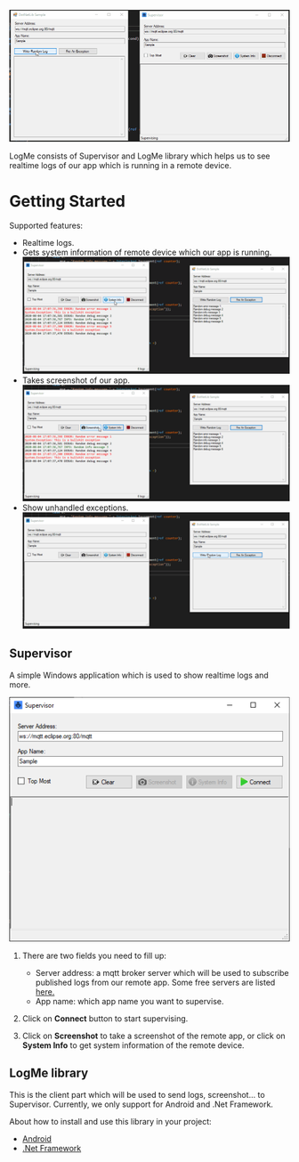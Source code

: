 ![Preview](https://github.com/sontx/logme/raw/master/images/send-logs.gif)

LogMe consists of Supervisor and LogMe library which helps us to see realtime logs of our app which is running in a remote device.

Getting Started
====

Supported features:

- Realtime logs.
- Gets system information of remote device which our app is running.
![](https://github.com/sontx/logme/raw/master/images/system-info.gif)
- Takes screenshot of our app.
![](https://github.com/sontx/logme/raw/master/images/screenshot.gif)
- Show unhandled exceptions.
![](https://github.com/sontx/logme/raw/master/images/unhandled-exceptions.gif)


Supervisor
---

A simple Windows application which is used to show realtime logs and more.

![Supervisor](https://github.com/sontx/logme/raw/master/images/supervisor.PNG)

1. There are two fields you need to fill up:
    - Server address: a mqtt broker server which will be used to subscribe published logs from our remote app. Some free servers are listed [here.](https://mntolia.com/10-free-public-private-mqtt-brokers-for-testing-prototyping/)
    - App name: which app name you want to supervise.

2. Click on **Connect** button to start supervising.
3. Click on **Screenshot** to take a screenshot of the remote app, or click on **System Info** to get system information of the remote device.

LogMe library
---

This is the client part which will be used to send logs, screenshot... to Supervisor. Currently, we only support for Android and .Net Framework.

About how to install and use this library in your project:
- [Android](https://github.com/sontx/logme/blob/master/android-lib/README.md)
- [.Net Framework](https://github.com/sontx/logme/blob/master/DotNetLib/LogMe/README.md)